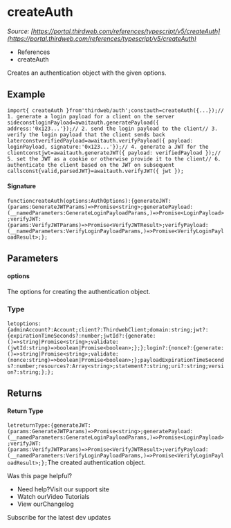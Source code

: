 # createAuth

*Source: [https://portal.thirdweb.com/references/typescript/v5/createAuth](https://portal.thirdweb.com/references/typescript/v5/createAuth)*

* References
* createAuth

Creates an authentication object with the given options.

## Example

`import{ createAuth }from'thirdweb/auth';constauth=createAuth({...});// 1. generate a login payload for a client on the server sideconstloginPayload=awaitauth.generatePayload({ address:'0x123...'});// 2. send the login payload to the client// 3. verify the login payload that the client sends back laterconstverifiedPayload=awaitauth.verifyPayload({ payload: loginPayload, signature:'0x123...'});// 4. generate a JWT for the clientconstjwt=awaitauth.generateJWT({ payload: verifiedPayload });// 5. set the JWT as a cookie or otherwise provide it to the client// 6. authenticate the client based on the JWT on subsequent callsconst{valid,parsedJWT}=awaitauth.verifyJWT({ jwt });`
#### Signature

`functioncreateAuth(options:AuthOptions):{generateJWT:(params:GenerateJWTParams)=>Promise<string>;generatePayload:(__namedParameters:GenerateLoginPayloadParams,)=>Promise<LoginPayload>;verifyJWT:(params:VerifyJWTParams)=>Promise<VerifyJWTResult>;verifyPayload:(__namedParameters:VerifyLoginPayloadParams,)=>Promise<VerifyLoginPayloadResult>;};`
## Parameters

#### options

The options for creating the authentication object.

### Type

`letoptions:{adminAccount?:Account;client?:ThirdwebClient;domain:string;jwt?:{expirationTimeSeconds?:number;jwtId?:{generate:()=>string|Promise<string>;validate:(jwtId:string)=>boolean|Promise<boolean>;};};login?:{nonce?:{generate:()=>string|Promise<string>;validate:(nonce:string)=>boolean|Promise<boolean>;};payloadExpirationTimeSeconds?:number;resources?:Array<string>;statement?:string;uri?:string;version?:string;};};`
## Returns

#### Return Type

`letreturnType:{generateJWT:(params:GenerateJWTParams)=>Promise<string>;generatePayload:(__namedParameters:GenerateLoginPayloadParams,)=>Promise<LoginPayload>;verifyJWT:(params:VerifyJWTParams)=>Promise<VerifyJWTResult>;verifyPayload:(__namedParameters:VerifyLoginPayloadParams,)=>Promise<VerifyLoginPayloadResult>;};`The created authentication object.

Was this page helpful?

* Need help?Visit our support site
* Watch ourVideo Tutorials
* View ourChangelog

Subscribe for the latest dev updates

